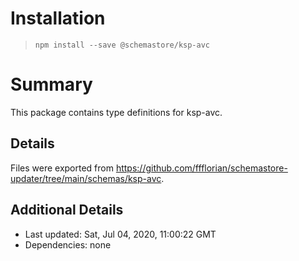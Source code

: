# Installation
> `npm install --save @schemastore/ksp-avc`

# Summary
This package contains type definitions for ksp-avc.

## Details
Files were exported from https://github.com/ffflorian/schemastore-updater/tree/main/schemas/ksp-avc.

## Additional Details
* Last updated: Sat, Jul 04, 2020, 11:00:22 GMT
* Dependencies: none
